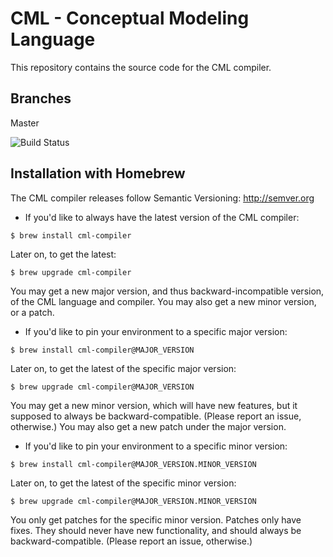 # CML - Conceptual Modeling Language

This repository contains the source code for the CML compiler.

## Branches

Master

![Build Status](https://travis-ci.org/cmlang/cml-compiler.svg?branch=master)

## Installation with Homebrew

The CML compiler releases follow Semantic Versioning: http://semver.org

- If you'd like to always have the latest version of the CML compiler:

```
$ brew install cml-compiler
```

Later on, to get the latest:

```
$ brew upgrade cml-compiler
```

You may get a new major version,
and thus backward-incompatible version,
of the CML language and compiler.
You may also get a new minor version, or a patch.

- If you'd like to pin your environment to a specific major version:

```
$ brew install cml-compiler@MAJOR_VERSION
```

Later on, to get the latest of the specific major version:

```
$ brew upgrade cml-compiler@MAJOR_VERSION
```

You may get a new minor version,
which will have new features,
but it supposed to always be backward-compatible.
(Please report an issue, otherwise.)
You may also get a new patch under the major version.

- If you'd like to pin your environment to a specific minor version:

```
$ brew install cml-compiler@MAJOR_VERSION.MINOR_VERSION
```

Later on, to get the latest of the specific minor version:

```
$ brew upgrade cml-compiler@MAJOR_VERSION.MINOR_VERSION
```

You only get patches for the specific minor version.
Patches only have fixes.
They should never have new functionality,
and should always be backward-compatible.
(Please report an issue, otherwise.)
